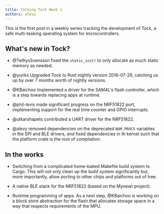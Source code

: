 ```yaml
---
title: Talking Tock Week 1
authors: alevy
---
```


This is the first post in a weekly series tracking the development of Tock, a
safe multi-tasking operating system for microcontrollers.

## What's new in Tock?

  * @TethysSvensson fixed the `static_init!` to only allocate as much static
    memory as needed.

  * @yuriks Upgraded Tock to Rust nightly version 2016-07-29, catching us up by
    over 7 months worth of nightly versions.

  * @KBaichoo implemented a driver for the SAM4L's flash controller, which is a
    step towards replacing apps at runtime.

  * @phil-levis made significant progress on the NRF51822 port, implementing
    support for the real time counter and GPIO interrupts.

  * @utkarshapets contributed a UART driver for the NRF51822.

  * @alevy removed dependencies on the deprecated `NUM_PROCS` variables in the
    SPI and BLE drivers, and fixed dependencies in th kernel such that the
    platform crate is the root of compilation.

## In the works

  * Switching from a complicated home-baked Makefile build system to Cargo. This
    will not only clean up the build system significantly but, more
    importantly, allow porting to other chips and platforms out of tree.

  * A native BLE stack for the NRF51822 (based on the Mynewt project).

  * Runtime programming of apps. As a next step, @KBaichoo is working on a
    block store abstraction for the flash that allocates storage space in a way
    that respects requirements of the MPU.

